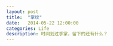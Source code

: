 ```yaml
---
layout: post
title:  "掌纹"
date:   2014-05-22 12:00:00
categories: Life
description: 时间划过手掌，留下的还有什么？
---
```


<div class="postcontent">
&emsp;&emsp;
</div>